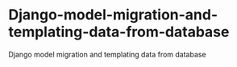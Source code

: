 # Django-model-migration-and-templating-data-from-database
Django model migration and templating data from database
